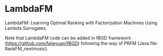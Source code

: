 # LambdaFM
LambdaFM: Learning Optimal Ranking with Factorization Machines Using Lambda Surrogates.

Note that LambdaFM code can be added in fBGD framework (https://github.com/fajieyuan/fBGD)  following the way of PRFM (Java file: RankFM_nextmusic). 
